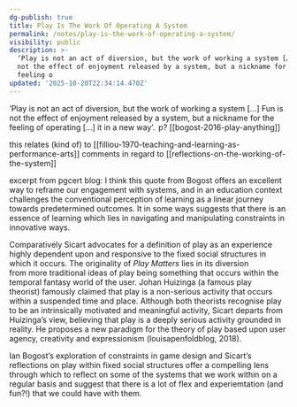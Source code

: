 ```yaml
---
dg-publish: true
title: Play Is The Work Of Operating A System
permalink: /notes/play-is-the-work-of-operating-a-system/
visibility: public
description: >-
  ‘Play is not an act of diversion, but the work of working a system […] Fun is
  not the effect of enjoyment released by a system, but a nickname for the
  feeling o
updated: '2025-10-20T22:34:14.470Z'
---
```

‘Play is not an act of diversion, but the work of working a system […] Fun is not the effect of enjoyment released by a system, but a nickname for the feeling of operating […] it in a new way’.  p? [[bogost-2016-play-anything]]

this relates (kind of) to [[filliou-1970-teaching-and-learning-as-performance-arts]] comments in regard to [[reflections-on-the-working-of-the-system]]

excerpt from pgcert blog: 
I think this quote from Bogost offers an excellent way to reframe our engagement with systems, and in an education context challenges the conventional perception of learning as a linear journey towards predetermined outcomes. It in some ways suggests that there is an essence of learning which lies in navigating and manipulating constraints in innovative ways. 

Comparatively Sicart advocates for a definition of play as an experience highly dependent upon and responsive to the fixed social structures in which it occurs. The originality of _Play Matters_ lies in its diversion from more traditional ideas of play being something that occurs within the temporal fantasy world of the user. Johan Huizinga (a famous play theorist) famously claimed that play is a non-serious activity that occurs within a suspended time and place. Although both theorists recognise play to be an intrinsically motivated and meaningful activity, Sicart departs from Huizinga’s view, believing that play is a deeply serious activity grounded in reality. He proposes a new paradigm for the theory of play based upon user agency, creativity and expressionism (louisapenfoldblog, 2018). 

Ian Bogost’s exploration of constraints in game design and Sicart’s reflections on play within fixed social structures offer a compelling lens through which to reflect on some of the systems that we work within on a regular basis and suggest that there is a lot of flex and experiemtation (and fun?!) that we could have with them.
